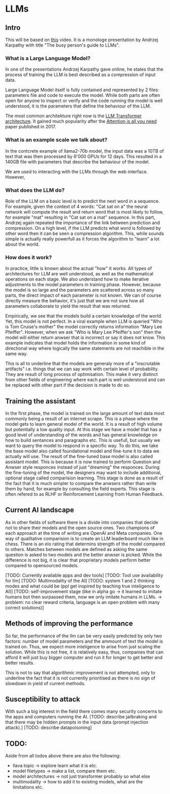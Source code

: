 # LLMs

## Intro
This will be based on [this](https://www.youtube.com/watch?v=zjkBMFhNj_g) video. It is a monologe presentation by
Andrzej Karpathy with title "The busy person's guide to LLMs". 

### What is a Large Language Model?
In one of the presentations Andrzej Karpathy gave online, he states that the
process of training the LLM is best described as a compression of input data.

Large Language Model itself is fully contained and represented by 2 files:
parameters file and code to execute the model. While both parts are often open
for anyone to inspect or verify and the code running the model is well
understood, it is the parameters that define the behaviour of the LLM. 

The most common architekture right now is the [LLM Transformer
architecture](LLM%20Transformer%20architecture.md). It gained much popularity
after the [Attention is all you need](../attachments/Attention%20is%20all%20you%20need.pdf) paper published in 2017.

### What is an example scale we talk about?
In the contcrete example of llama2-70b model, the input data was a 10TB of text
that was then processed by 6'000 GPUs for 12 days. This resulted in a 140GB file
with parameters that describe the behaviour of the model.

We are used to interacting with the LLMs through the web interface. However,

### What does the LLM do?
Role of the LLM on a basic level is to predict the next word in a sequence. For
example, given the context of 4 words: "Cat sat on a" the neural network will
compute the result and return word that is most likely to follow, for example
"mat" resulting in "Cat sat on a mat" sequence. In this part, Andrzej again
repeated the importance of the link between prediction and compression. On a
high level, if the LLM predicts what word is followed by other word then it can
be seen a compression algorithm. This, while sounds simple is actually really
powerfull as it forces the algorithm to "learn" a lot about the world.

### How does it work?

In practice, little is known about the actual "how" it works. All types of architectures for LLM are well understood, as
well as the mathematical operations on each stage. We also understand how to make iterative adjustments to the model 
parameters in training phase. However, because the model is so large and the parameters are scattered across so many 
parts, the direct impact of each parameter is not known. We can of course directly measure the behavior, it's just that
we are not sure how all parameters collaborate to yield the result that was returned. 

Empirically, we see that the models build a certain knowledge of the world. Yet, this model is not perfect. In a viral 
example when LLM is queried "Who is Tom Cruise's mother" the model correctly returns information "Mary Lee Pfeiffer". 
However, when we ask "Who is Mary Lee Pfeiffer's son" then the model will either return anwser that is incorrect or say 
it does not know. This example indicates that model holds the information in some kind of directional way where
logically the same statements are not reachible in the same way.

This is all to underline that the models are generaly more of a "inscrutable artifacts" i.e. things that we can say work 
with certain level of probability. They are result of long process of optimisation. This make it very distinct from
other fields of engineering where each part is well understood and can be replaced with other part if the decision is
made to do so.

## Training the assistant

In the first phase, the model is trained on the large amount of text data most commonly being a result of an internet
scrape. This is a phase where the model gets to learn general model of the world. It is a result of high volume but
potentially a low quality input. At this stage we have a model that has a good level of understanding of the words and
has general knowledge on how to build sentances and paragraphs etc. This is usefull, but usually we want to query the
model to respond in a specific way. To do this, we take the base model also called foundational model and fine-tune it
to data we actually will use. The result of the fine-tuned base model is also called assistant model. This is because it
is now trained to perform Question and Anwser style responces instead of just "dreaming" the responces. During the
fine-tuning of the model, the designers may want to include additional, optional stage called comparision learning. This
stage is done as a result of the fact that it is much simpler to compare the anwsers rather than write them by hand, for
example by consulting the field experts. This stage is often refered to as RLHF or Reinforcement Learning from Human
Feedback.

## Current AI landscape

As in other fields of software there is a divide into companies that decide not to share their models and the open
source ones. Two champions of each approach at the time of writing are OpenAI and Meta companies. One way of qualitative
comparision is to create an LLM leaderboard much like in chess. There is an elo rating that determins strength of the
model compared to others. Matches between models are defined as asking the same question is asked to two models and the
better anwser is picked. While the difference is not big, it is clear that proprietary models perform better compared to
opensourced models. 

[TODO: Currently available apps and dev tools]
[TODO: Tool use availability for llm]
[TODO: Multimodality of the AI]
[TODO: system 1 and 2 thinking modes and what could be (ppl get inspired by teaching true inteligence to AI)]
[TODO: self-improvement stage (like in alpha go -> it learned to imitate humans but then surpassed them, now we only
imitate humans in LLMs. -> problem: no clear reward criteria, language is an open problem with many correct solutions)]

## Methods of improving the performance
So far, the performance of the llm can be very easily predicted by only two factors: number of model parameters and the
ammount of text the model is trained on. Thus, we expect more inteligence to arise from just scaling the solution. While
this is not free, it is relatively easy, thus, companies that can afford it will just buy bigger computer and run it for
longer to get better and better results. 

This is not to say that algorithmic improvement is not attempted, only to underline the fact that it is not currently
prioritised as there is no sign of slowdown in yield of current methods.

## Susceptibility to attack
With such a big interest in the field there comes many security concerns to the apps and computers running the AI.
[TODO: describe jailbraking and that there may be hidden prompts in the input data (prompt injection attack).]
[TODO: describe datapoisoning]

## TODO:

Aside from all todos above there are also the following:

- llava topic -> explore learn what it is etc.
- model filetypes -> make a list, compare them etc.
- model architectures -> not just transformer probably so what else
- multimodality -> how to add it to existing models, what are the limitations etc. 
